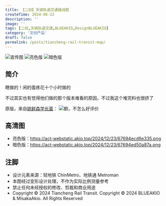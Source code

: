 ```yaml
---
title: 【二创】天城轨道交通路线图
createTime: 2024-06-22
description: ''
image: ''
tags: [二创,天城轨道交通,BLUEAKIO,DesignBLUEAKIO]
category: '文创产品'
draft: false 
permalink: /posts/tiancheng-rail-transit-map/
---
```

![](https://act-webstatic.akio.top/2024/12/23/67694ee4aab70.png '宣传图')
![](https://act-webstatic.akio.top/2024/12/23/67694ecd6e335.png '亮色版')
![](https://act-webstatic.akio.top/2024/12/23/67694ed50a87a.png '暗色版')

## 简介
瞎做的！闲的蛋疼花十个小时做的

不过其实也有觉得他们做的那个版本难看的原因，不过我这个堆完料也很挤了

原版，来自[姚鲜森学长菌](https://space.bilibili.com/1170347936)：
![额，不怎么好评价](https://mx-space.akio.top/api/v2/objects/icon/sz1st0a7u0k3b4e1ul.jpg)

## 高清图
- 亮色版：https://act-webstatic.akio.top/2024/12/23/67694ecd6e335.png
- 暗色版：https://act-webstatic.akio.top/2024/12/23/67694ed50a87a.png

## 注脚
- 设计元素来源：轻地铁 ChinMetro、地铁通 Metroman
- 本图经过变形设计处理，不作为实际比例测量参考
- 禁止任何未经授权的修改、剪裁和商业用途
- Copyright © 2024 Tiancheng Rail Transit. Copyright © 2024 BLUEAKIO & MisakaAkio. All Rights Reserved